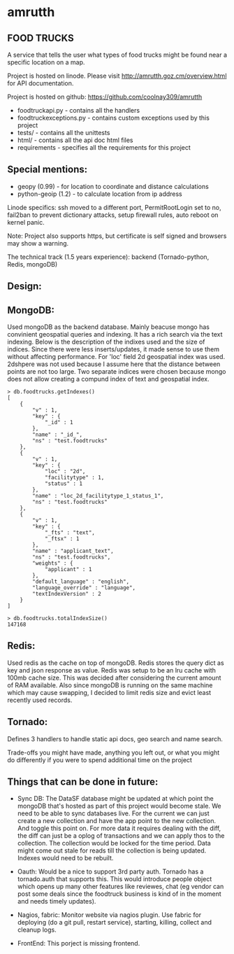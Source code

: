 amrutth
=======

FOOD TRUCKS
------------
A service that tells the user what types of food trucks might be found near a specific location on a map.

Project is hosted on linode. Please visit http://amrutth.goz.cm/overview.html for API documentation.

Project is hosted on github: https://github.com/coolnay309/amrutth

- foodtruckapi.py - contains all the handlers
- foodtruckexceptions.py - contains custom exceptions used by this project
- tests/ - contains all the unittests
- html/ - contains all the api doc html files
- requirements - specifies all the requirements for this project

Special mentions:
------------------

- geopy (0.99) - for location to coordinate and distance calculations
- python-geoip (1.2) - to calculate location from ip address

Linode specifics: ssh moved to a different port, PermitRootLogin set to no, fail2ban to prevent dictionary attacks, setup firewall rules, auto reboot on kernel panic.

Note: Project also supports https, but certificate is self signed and browsers may show a warning.

The technical track (1.5 years experience): backend (Tornado-python, Redis, mongoDB)

Design:
-------

MongoDB:
--------
Used mongoDB as the backend database. Mainly beacuse mongo has convinient geospatial queries and indexing. It has  a rich search via the text indexing. Below is the description of the indixes used and the size of indices. Since there were less inserts/updates, it made sense to use them without affecting performance. For 'loc' field 2d geospatial index was used. 2dshpere was not used because I assume here that the distance between points are not too large. Two separate indices were chosen because mongo does not allow creating a compund index of text and geospatial index.


    > db.foodtrucks.getIndexes()
    [
    	{
    		"v" : 1,
    		"key" : {
    			"_id" : 1
    		},
    		"name" : "_id_",
    		"ns" : "test.foodtrucks"
    	},
    	{
    		"v" : 1,
    		"key" : {
    			"loc" : "2d",
    			"facilitytype" : 1,
    			"status" : 1
    		},
    		"name" : "loc_2d_facilitytype_1_status_1",
    		"ns" : "test.foodtrucks"
    	},
    	{
    		"v" : 1,
    		"key" : {
    			"_fts" : "text",
    			"_ftsx" : 1
    		},
    		"name" : "applicant_text",
    		"ns" : "test.foodtrucks",
    		"weights" : {
    			"applicant" : 1
    		},
    		"default_language" : "english",
    		"language_override" : "language",
    		"textIndexVersion" : 2
    	}
    ]

    > db.foodtrucks.totalIndexSize()
    147168

Redis:
-------
Used redis as the cache on top of mongoDB. Redis stores the query dict as key and json response as value. Redis was setup to be an lru cache with 100mb cache size. This was decided after considering the current amount of RAM available. Also since mongoDB is running on the same machine which may cause swapping, I decided to limit redis size and evict least recently used records.

Tornado:
---------
Defines 3 handlers to handle static api docs, geo search and name search.
    
    
Trade-offs you might have made, anything you left out, or what you might do differently if you were to spend additional time on the project

Things that can be done in future:
----------------------------------

- Sync DB:
The DataSF database might be updated at which point the mongoDB that's hosted as part of this project would become stale. We need to be able to sync databases live. For the current we can just create a new collection and have the app point to the new collection. And toggle this point on. For more data it requires dealing with the diff, the diff can just be a oplog of transactions and we can apply thos to the collection. The collection would be locked for the time period. Data might come out stale for reads till the collection is being updated. Indexes would need to be rebuilt.

- Oauth:
Would be a nice to support 3rd party auth. Tornado has a tornado.auth that supports this. This would introduce people object which opens up many other features like reviewes, chat (eg vendor can post some deals since the foodtruck business is kind of in the moment and needs timely updates).

- Nagios, fabric:
Monitor website via nagios plugin.
Use fabric for deploying (do a git pull, restart service), starting, killing, collect and cleanup logs.

- FrontEnd:
This porject is missing frontend.